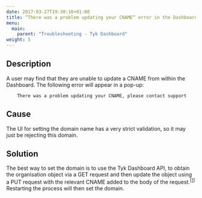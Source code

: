 ```yaml
---
date: 2017-03-27T19:30:10+01:00
title: “There was a problem updating your CNAME“ error in the Dashboard
menu:
  main:
    parent: "Troubleshooting - Tyk Dashboard"
weight: 5 
---
```


## Description

A user may find that they are unable to update a CNAME from within the Dashboard. The following error will appear in a pop-up:

```
    There was a problem updating your CNAME, please contact support
```

## Cause

The UI for setting the domain name has a very strict validation, so it may just be rejecting this domain.

## Solution

The best way to set the domain is to use the Tyk Dashboard API, to obtain the organisation object via a GET request and then update the object using a PUT request with the relevant CNAME added to the body of the request.<sup>[<a href="/tyk-dashboard-admin-api/organisations/">1</a>]</sup> Restarting the process will then set the domain.
